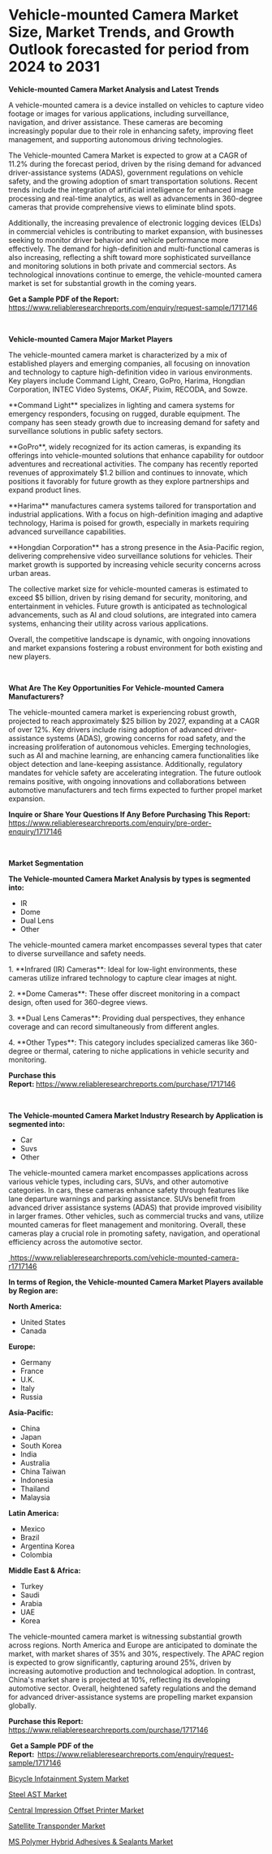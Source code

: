 <p><h1>Vehicle-mounted Camera Market Size, Market Trends, and Growth Outlook forecasted for period from 2024 to 2031</h1></p><p><strong>Vehicle-mounted Camera Market Analysis and Latest Trends</strong></p>
<p><p>A vehicle-mounted camera is a device installed on vehicles to capture video footage or images for various applications, including surveillance, navigation, and driver assistance. These cameras are becoming increasingly popular due to their role in enhancing safety, improving fleet management, and supporting autonomous driving technologies.</p><p>The Vehicle-mounted Camera Market is expected to grow at a CAGR of 11.2% during the forecast period, driven by the rising demand for advanced driver-assistance systems (ADAS), government regulations on vehicle safety, and the growing adoption of smart transportation solutions. Recent trends include the integration of artificial intelligence for enhanced image processing and real-time analytics, as well as advancements in 360-degree cameras that provide comprehensive views to eliminate blind spots.</p><p>Additionally, the increasing prevalence of electronic logging devices (ELDs) in commercial vehicles is contributing to market expansion, with businesses seeking to monitor driver behavior and vehicle performance more effectively. The demand for high-definition and multi-functional cameras is also increasing, reflecting a shift toward more sophisticated surveillance and monitoring solutions in both private and commercial sectors. As technological innovations continue to emerge, the vehicle-mounted camera market is set for substantial growth in the coming years.</p></p>
<p><strong>Get a Sample PDF of the Report:&nbsp;</strong> <a href="https://www.reliableresearchreports.com/enquiry/request-sample/1717146?utm_campaign=1470&utm_medium=2&utm_source=Github&utm_content=ia&utm_term=13102024&utm_id=vehicle-mounted-camera">https://www.reliableresearchreports.com/enquiry/request-sample/1717146</a></p>
<p>&nbsp;</p>
<p><strong>Vehicle-mounted Camera Major Market Players</strong></p>
<p><p>The vehicle-mounted camera market is characterized by a mix of established players and emerging companies, all focusing on innovation and technology to capture high-definition video in various environments. Key players include Command Light, Crearo, GoPro, Harima, Hongdian Corporation, INTEC Video Systems, OKAF, Pixim, RECODA, and Sowze.</p><p>**Command Light** specializes in lighting and camera systems for emergency responders, focusing on rugged, durable equipment. The company has seen steady growth due to increasing demand for safety and surveillance solutions in public safety sectors.</p><p>**GoPro**, widely recognized for its action cameras, is expanding its offerings into vehicle-mounted solutions that enhance capability for outdoor adventures and recreational activities. The company has recently reported revenues of approximately $1.2 billion and continues to innovate, which positions it favorably for future growth as they explore partnerships and expand product lines.</p><p>**Harima** manufactures camera systems tailored for transportation and industrial applications. With a focus on high-definition imaging and adaptive technology, Harima is poised for growth, especially in markets requiring advanced surveillance capabilities.</p><p>**Hongdian Corporation** has a strong presence in the Asia-Pacific region, delivering comprehensive video surveillance solutions for vehicles. Their market growth is supported by increasing vehicle security concerns across urban areas.</p><p>The collective market size for vehicle-mounted cameras is estimated to exceed $5 billion, driven by rising demand for security, monitoring, and entertainment in vehicles. Future growth is anticipated as technological advancements, such as AI and cloud solutions, are integrated into camera systems, enhancing their utility across various applications.</p><p>Overall, the competitive landscape is dynamic, with ongoing innovations and market expansions fostering a robust environment for both existing and new players.</p></p>
<p>&nbsp;</p>
<p><strong>What Are The Key Opportunities For Vehicle-mounted Camera Manufacturers?</strong></p>
<p><p>The vehicle-mounted camera market is experiencing robust growth, projected to reach approximately $25 billion by 2027, expanding at a CAGR of over 12%. Key drivers include rising adoption of advanced driver-assistance systems (ADAS), growing concerns for road safety, and the increasing proliferation of autonomous vehicles. Emerging technologies, such as AI and machine learning, are enhancing camera functionalities like object detection and lane-keeping assistance. Additionally, regulatory mandates for vehicle safety are accelerating integration. The future outlook remains positive, with ongoing innovations and collaborations between automotive manufacturers and tech firms expected to further propel market expansion.</p></p>
<p><strong>Inquire or Share Your Questions If Any Before Purchasing This Report:</strong> <a href="https://www.reliableresearchreports.com/enquiry/pre-order-enquiry/1717146?utm_campaign=1470&utm_medium=2&utm_source=Github&utm_content=ia&utm_term=13102024&utm_id=vehicle-mounted-camera">https://www.reliableresearchreports.com/enquiry/pre-order-enquiry/1717146</a></p>
<p>&nbsp;</p>
<p><strong>Market Segmentation</strong></p>
<p><strong>The Vehicle-mounted Camera Market Analysis by types is segmented into:</strong></p>
<p><ul><li>IR</li><li>Dome</li><li>Dual Lens</li><li>Other</li></ul></p>
<p><p>The vehicle-mounted camera market encompasses several types that cater to diverse surveillance and safety needs. </p><p>1. **Infrared (IR) Cameras**: Ideal for low-light environments, these cameras utilize infrared technology to capture clear images at night. </p><p>2. **Dome Cameras**: These offer discreet monitoring in a compact design, often used for 360-degree views. </p><p>3. **Dual Lens Cameras**: Providing dual perspectives, they enhance coverage and can record simultaneously from different angles. </p><p>4. **Other Types**: This category includes specialized cameras like 360-degree or thermal, catering to niche applications in vehicle security and monitoring.</p></p>
<p><strong>Purchase this Report:&nbsp;</strong><a href="https://www.reliableresearchreports.com/purchase/1717146?utm_campaign=1470&utm_medium=2&utm_source=Github&utm_content=ia&utm_term=13102024&utm_id=vehicle-mounted-camera">https://www.reliableresearchreports.com/purchase/1717146</a></p>
<p>&nbsp;</p>
<p><strong>The Vehicle-mounted Camera Market Industry Research by Application is segmented into:</strong></p>
<p><ul><li>Car</li><li>Suvs</li><li>Other</li></ul></p>
<p><p>The vehicle-mounted camera market encompasses applications across various vehicle types, including cars, SUVs, and other automotive categories. In cars, these cameras enhance safety through features like lane departure warnings and parking assistance. SUVs benefit from advanced driver assistance systems (ADAS) that provide improved visibility in larger frames. Other vehicles, such as commercial trucks and vans, utilize mounted cameras for fleet management and monitoring. Overall, these cameras play a crucial role in promoting safety, navigation, and operational efficiency across the automotive sector.</p></p>
<p><a href="https://www.reliableresearchreports.com/vehicle-mounted-camera-r1717146?utm_campaign=1470&utm_medium=2&utm_source=Github&utm_content=ia&utm_term=13102024&utm_id=vehicle-mounted-camera">&nbsp;https://www.reliableresearchreports.com/vehicle-mounted-camera-r1717146</a></p>
<p><strong>In terms of Region, the Vehicle-mounted Camera Market Players available by Region are:</strong></p>
<p>
    <p> <strong> North America: </strong>
        <ul>
            <li>United States</li>
            <li>Canada</li>
        </ul>
        </p> 
    <p> <strong> Europe: </strong>
        <ul>
            <li>Germany</li>
            <li>France</li>
            <li>U.K.</li>
            <li>Italy</li>
            <li>Russia</li>
        </ul>
        </p> 
    <p> <strong> Asia-Pacific: </strong>
        <ul>
            <li>China</li>
            <li>Japan</li>
            <li>South Korea</li>
            <li>India</li>
            <li>Australia</li>
            <li>China Taiwan</li>
            <li>Indonesia</li>
            <li>Thailand</li>
            <li>Malaysia</li>
        </ul>
        </p> 
    <p> <strong> Latin America: </strong>
        <ul>
            <li>Mexico</li>
            <li>Brazil</li>
            <li>Argentina Korea</li>
            <li>Colombia</li>
        </ul>
        </p> 
    <p> <strong> Middle East & Africa: </strong>
        <ul>
            <li>Turkey</li>
            <li>Saudi</li>
            <li>Arabia</li>
            <li>UAE</li>
            <li>Korea</li>
        </ul>
    </p>
    </p>
<p><p>The vehicle-mounted camera market is witnessing substantial growth across regions. North America and Europe are anticipated to dominate the market, with market shares of 35% and 30%, respectively. The APAC region is expected to grow significantly, capturing around 25%, driven by increasing automotive production and technological adoption. In contrast, China's market share is projected at 10%, reflecting its developing automotive sector. Overall, heightened safety regulations and the demand for advanced driver-assistance systems are propelling market expansion globally.</p></p>
<p><strong>Purchase this Report: </strong><a href="https://www.reliableresearchreports.com/purchase/1717146?utm_campaign=1470&utm_medium=2&utm_source=Github&utm_content=ia&utm_term=13102024&utm_id=vehicle-mounted-camera">https://www.reliableresearchreports.com/purchase/1717146</a></p>
<p>&nbsp;<strong>Get a Sample PDF of the Report:&nbsp;&nbsp;</strong><a href="https://www.reliableresearchreports.com/enquiry/request-sample/1717146?utm_campaign=1470&utm_medium=2&utm_source=Github&utm_content=ia&utm_term=13102024&utm_id=vehicle-mounted-camera">https://www.reliableresearchreports.com/enquiry/request-sample/1717146</a></p>
<p><strong></strong></p>
<p><p><a href="https://www.linkedin.com/pulse/bicycle-infotainment-system-market-research-report-2024-2031-dgcoe?utm_campaign=1470&utm_medium=2&utm_source=Github&utm_content=ia&utm_term=13102024&utm_id=vehicle-mounted-camera">Bicycle Infotainment System Market</a></p><p><a href="https://www.linkedin.com/pulse/emerging-trends-steel-ast-market-detailed-overview-applications-wtvaf?utm_campaign=1470&utm_medium=2&utm_source=Github&utm_content=ia&utm_term=13102024&utm_id=vehicle-mounted-camera">Steel AST Market</a></p><p><a href="https://github.com/joannesouthgate/Market-Research-Report-List-5/blob/main/central-impression-offset-printer-market.md?utm_campaign=1470&utm_medium=2&utm_source=Github&utm_content=ia&utm_term=13102024&utm_id=vehicle-mounted-camera">Central Impression Offset Printer Market</a></p><p><a href="https://www.linkedin.com/pulse/global-satellite-transponder-market-analysis-key-trends-future-jwwne?utm_campaign=1470&utm_medium=2&utm_source=Github&utm_content=ia&utm_term=13102024&utm_id=vehicle-mounted-camera">Satellite Transponder Market</a></p><p><a href="https://www.linkedin.com/pulse/global-ms-polymer-hybrid-adhesives-sealants-market-landscape-e3k0e?utm_campaign=1470&utm_medium=2&utm_source=Github&utm_content=ia&utm_term=13102024&utm_id=vehicle-mounted-camera">MS Polymer Hybrid Adhesives & Sealants Market</a></p></p>
